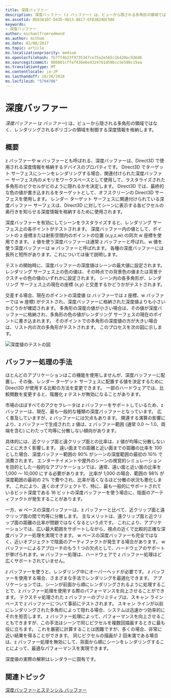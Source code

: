 ```yaml
---
title: 深度バッファー
description: 深度バッファー (z バッファー) は、ビューから隠される多角形の領域ではなく、レンダリングされるポリゴンの領域を制御する深度情報を格納します。
ms.assetid: BE83A1D7-D43D-4013-8817-EFD2B24DC58E
keywords:
- 深度バッファー
author: michaelfromredmond
ms.author: mithom
ms.date: 02/08/2017
ms.topic: article
ms.localizationpriority: medium
ms.openlocfilehash: fb7ff4b23f9735347ce75e2e565c1b420ec936d6
ms.sourcegitcommit: 086001cffaf436e6e4324761d59bcc5e598c15ea
ms.translationtype: MT
ms.contentlocale: ja-JP
ms.lasthandoff: 10/26/2018
ms.locfileid: "5704786"
---
```

# <a name="depth-buffers"></a>深度バッファー


*深度バッファー* (*z バッファー*) は、ビューから隠される多角形の領域ではなく、レンダリングされるポリゴンの領域を制御する深度情報を格納します。

## <a name="span-idoverviewspanspan-idoverviewspanspan-idoverviewspanoverview"></a><span id="Overview"></span><span id="overview"></span><span id="OVERVIEW"></span>概要


z バッファーや w バッファーとも呼ばれる、深度バッファーは、Direct3D で使用される深度情報を格納するデバイスのプロパティです。 Direct3D でターゲット サーフェスにシーンをレンダリングする場合、関連付けられた深度バッファー サーフェス内のメモリをワークスペースとして使用して、ラスタライズされた多角形のピクセルがどのように隠れるかを決定します。 Direct3D では、最終的な色の値が書き込まれるをターゲットとして、オフスクリーンの Direct3D サーフェスを使用します。 レンダー ターゲット サーフェスに関連付けられている深度バッファー サーフェスは、Direct3D に対してシーンに表示する各ピクセルの奥行きを知らせる深度情報を格納するために使用されます。

深度バッファーを有効にしてシーンをラスタライズすると、レンダリング サーフェス上の各ポイントがテストされます。 深度バッファー内の値として、ポイントの z 座標または射影空間内のポイントの位置 (x,y,z,w) の同次 w 座標を使用できます。 z 値を使う深度バッファーは通常 z バッファーと呼ばれ、w 値を使う深度バッファーは w バッファーと呼ばれます。 各種の深度バッファーには長所と短所があります。これについては後で説明します。

テストの開始時に、深度バッファーの深度値はシーンの最大値に設定されます。 レンダリング サーフェス上の色の値は、その時点での背景色の値または背景テクスチャの色の値のいずれかに設定されます。 シーン内の各多角形が、レンダリング サーフェス上の現在の座標 (x,y) と交差するかどうかがテストされます。

交差する場合、現在のポイントの深度値 (z バッファーでは z 座標、w バッファーでは w 座標) がテストされ、深度バッファーに格納された深度値よりも小さいかどうかが確認されます。 多角形の深度の値が小さい場合は、その値が深度バッファーに格納され、多角形の色の値がレンダリング サーフェスの現在のポイントに書き込まれます。 そのポイントでの多角形の深度値の方が大きい場合は、リスト内の次の多角形がテストされます。 このプロセスを次の図に示します。

![深度値のテストの図](images/zbuffer.png)

## <a name="span-idbufferingtechniquesspanspan-idbufferingtechniquesspanspan-idbufferingtechniquesspanbuffering-techniques"></a><span id="Buffering_techniques"></span><span id="buffering_techniques"></span><span id="BUFFERING_TECHNIQUES"></span>バッファー処理の手法


ほとんどのアプリケーションはこの機能を使用しませんが、深度バッファーに配置し、その後、レンダー ターゲット サーフェスに配置する値を決定するために Direct3D が使用する比較の方法を変更できます。 一部のハードウェアでは、比較関数を変更すると、階層化 z テストが無効になることがあります。

市場のほぼすべてのアクセラレータは z バッファーをサポートしているため、z バッファーは、現在、最も一般的な種類の深度バッファーとなっています。 広く普及していますが、z バッファーには欠点もあります。 関連する演算の影響により、z バッファーで生成された z 値は、z バッファー範囲 (通常 0.0 ～ 1.0、両端を含む) にわたって均等に分散しない傾向があります。

具体的には、近クリップ面と遠クリップ面との比率は、z 値が均等に分散しないことに大きく影響します。 遠い面までの距離と近い面までの距離の比率を 100 とした場合、深度バッファー範囲の 90% がシーンの深度範囲の最初の 10% で消費されます。 エンターテイメントや屋外のシーンの視覚的シミュレーションを目的とした一般的なアプリケーションでは、通常、遠い面と近い面の比率を 1,000 ～ 10,000 にする必要があります。 比率が 1,000 の場合、範囲の 98% が深度範囲の最初の 2% で費やされ、比率が高くなるほど分散の状況も悪化します。 これにより、遠くのオブジェクトで、特に、最も一般的にサポートされているビット深度である 16 ビットの深度バッファーを使う場合に、陰面のアーティファクトが発生することがあります。

一方、w ベースの深度バッファーは、z バッファーと比べて、近クリップ面と遠クリップ面の間で均等に分散します。 主なメリットは、遠クリップ面と近クリップ面の距離の比率が問題ではなくなるという点です。 これにより、アプリケーションでは、広い最大範囲をサポートしながら、視点の近くで比較的正確な深度バッファー処理を実現できます。 w ベースの深度バッファーも完全ではなく、近いオブジェクトで陰面のアーティファクトが発生する場合があります。 w バッファーによるアプローチのもう 1 つの欠点として、ハードウェアのサポートが挙げられます。w バッファー処理は、ハードウェアで z バッファー処理ほど広くサポートされていません。

z バッファーを使うと、レンダリング中にオーバーヘッドが必要です。 z バッファーを使用する場合、さまざまな手法でレンダリングを最適化できます。 アプリケーションでは、シーンが前面から順にレンダリングされるように処理することで、z バッファー処理を使用する際のパフォーマンスを向上させることができます。 テクスチャ処理された z バッファーのプリミティブは、スキャン ライン ベースで z バッファーについて事前にテストされます。 スキャン ラインが以前にレンダリングされた多角形によって隠れる場合、システムは迅速かつ効率的にそれを拒否します。 z バッファー処理によって、パフォーマンスを向上させることもできますが、この手法はシーンで同じピクセルを複数回描画するときに最も役に立ちます。 これを厳密に計算することは困難ですが、多くの場合、非常に近い結果を得ることができます。 同じピクセルの描画が 2 回未満である場合は、z バッファー処理を無効にして、背面から順にシーンをレンダリングすることによって、最適なパフォーマンスを実現できます。

深度値の実際の解釈はレンダラーに固有です。

## <a name="span-idrelated-topicsspanrelated-topics"></a><span id="related-topics"></span>関連トピック


[深度バッファーとステンシル バッファー](depth-and-stencil-buffers.md)

 

 




